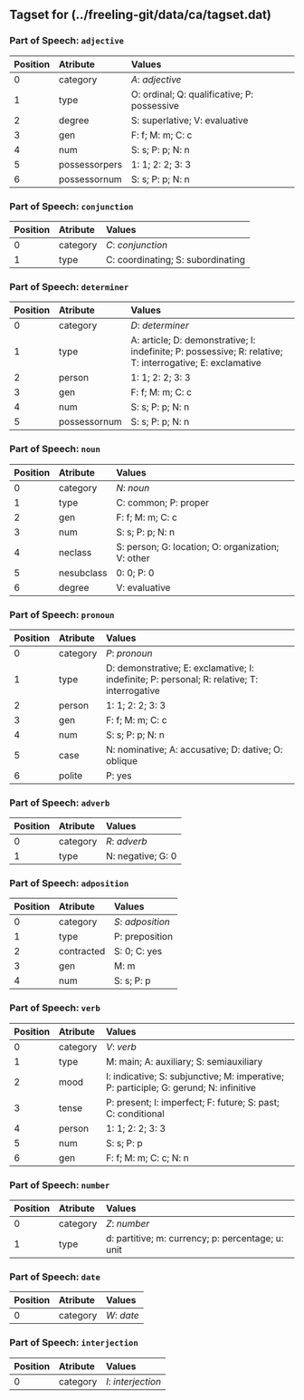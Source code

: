 ## Tagset for (../freeling-git/data/ca/tagset.dat)

### Part of Speech: `adjective`
| Position | Atribute | Values |
|:----     |:----     |:----   |
| 0        | category | *A*: _adjective_ |
| 1 | type | O: ordinal;  Q: qualificative;  P: possessive |
| 2 | degree | S: superlative;  V: evaluative |
| 3 | gen | F: f;  M: m;  C: c |
| 4 | num | S: s;  P: p;  N: n |
| 5 | possessorpers | 1: 1;  2: 2;  3: 3 |
| 6 | possessornum | S: s;  P: p;  N: n |
### Part of Speech: `conjunction`
| Position | Atribute | Values |
|:----     |:----     |:----   |
| 0        | category | *C*: _conjunction_ |
| 1 | type | C: coordinating;  S: subordinating |
### Part of Speech: `determiner`
| Position | Atribute | Values |
|:----     |:----     |:----   |
| 0        | category | *D*: _determiner_ |
| 1 | type | A: article;  D: demonstrative;  I: indefinite;  P: possessive;  R: relative;  T: interrogative;  E: exclamative |
| 2 | person | 1: 1;  2: 2;  3: 3 |
| 3 | gen | F: f;  M: m;  C: c |
| 4 | num | S: s;  P: p;  N: n |
| 5 | possessornum | S: s;  P: p;  N: n |
### Part of Speech: `noun`
| Position | Atribute | Values |
|:----     |:----     |:----   |
| 0        | category | *N*: _noun_ |
| 1 | type | C: common;  P: proper |
| 2 | gen | F: f;  M: m;  C: c |
| 3 | num | S: s;  P: p;  N: n |
| 4 | neclass | S: person;  G: location;  O: organization;  V: other |
| 5 | nesubclass | 0: 0;  P: 0 |
| 6 | degree | V: evaluative |
### Part of Speech: `pronoun`
| Position | Atribute | Values |
|:----     |:----     |:----   |
| 0        | category | *P*: _pronoun_ |
| 1 | type | D: demonstrative;  E: exclamative;  I: indefinite;  P: personal;  R: relative;  T: interrogative |
| 2 | person | 1: 1;  2: 2;  3: 3 |
| 3 | gen | F: f;  M: m;  C: c |
| 4 | num | S: s;  P: p;  N: n |
| 5 | case | N: nominative;  A: accusative;  D: dative;  O: oblique |
| 6 | polite | P: yes |
### Part of Speech: `adverb`
| Position | Atribute | Values |
|:----     |:----     |:----   |
| 0        | category | *R*: _adverb_ |
| 1 | type | N: negative;  G: 0 |
### Part of Speech: `adposition`
| Position | Atribute | Values |
|:----     |:----     |:----   |
| 0        | category | *S*: _adposition_ |
| 1 | type | P: preposition |
| 2 | contracted | S: 0;  C: yes |
| 3 | gen | M: m |
| 4 | num | S: s;  P: p |
### Part of Speech: `verb`
| Position | Atribute | Values |
|:----     |:----     |:----   |
| 0        | category | *V*: _verb_ |
| 1 | type | M: main;  A: auxiliary;  S: semiauxiliary |
| 2 | mood | I: indicative;  S: subjunctive;  M: imperative;  P: participle;  G: gerund;  N: infinitive |
| 3 | tense | P: present;  I: imperfect;  F: future;  S: past;  C: conditional |
| 4 | person | 1: 1;  2: 2;  3: 3 |
| 5 | num | S: s;  P: p |
| 6 | gen | F: f;  M: m;  C: c;  N: n |
### Part of Speech: `number`
| Position | Atribute | Values |
|:----     |:----     |:----   |
| 0        | category | *Z*: _number_ |
| 1 | type | d: partitive;  m: currency;  p: percentage;  u: unit |
### Part of Speech: `date`
| Position | Atribute | Values |
|:----     |:----     |:----   |
| 0        | category | *W*: _date_ |
### Part of Speech: `interjection`
| Position | Atribute | Values |
|:----     |:----     |:----   |
| 0        | category | *I*: _interjection_ |
